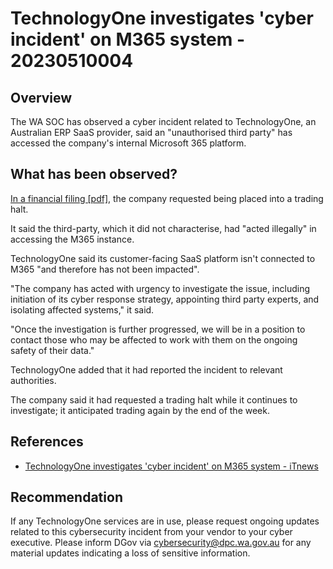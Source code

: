 # TechnologyOne investigates 'cyber incident' on M365 system - 20230510004

## Overview
The WA SOC has observed a cyber incident related to TechnologyOne, an Australian ERP SaaS provider, said an "unauthorised third party" has accessed the company's internal Microsoft 365 platform.

## What has been observed?
[In a financial filing [pdf]](https://www.asx.com.au/asx/statistics/displayAnnouncement.do?display=pdf&idsId=02664471), the company requested being placed into a trading halt.

It said the third-party, which it did not characterise, had "acted illegally" in accessing the M365 instance.

TechnologyOne said its customer-facing SaaS platform isn't connected to M365 "and therefore has not been impacted".

"The company has acted with urgency to investigate the issue, including initiation of its cyber response strategy, appointing third party experts, and isolating affected systems," it said.

"Once the investigation is further progressed, we will be in a position to contact those who may be affected to work with them on the ongoing safety of their data."

TechnologyOne added that it had reported the incident to relevant authorities.

The company said it had requested a trading halt while it continues to investigate; it anticipated trading again by the end of the week.

## References

- [TechnologyOne investigates 'cyber incident' on M365 system - iTnews](https://www.itnews.com.au/news/technologyone-investigates-cyber-incident-on-m365-system-594187)

## Recommendation
If any TechnologyOne services are in use, please request ongoing updates related to this cybersecurity incident from your vendor to your cyber executive. Please inform DGov via <cybersecurity@dpc.wa.gov.au> for any material updates indicating a loss of sensitive information.

